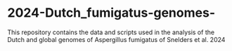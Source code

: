 # 2024-Dutch_fumigatus-genomes-
This repository contains the data and scripts used in the analysis of the Dutch and global genomes of Aspergillus fumigatus of Snelders et al. 2024
